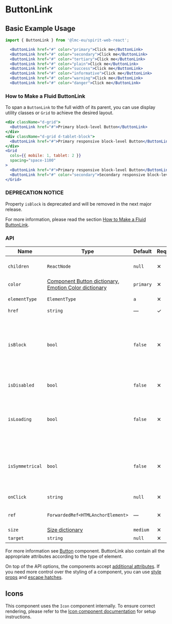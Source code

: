 # ButtonLink

## Basic Example Usage

```jsx
import { ButtonLink } from '@lmc-eu/spirit-web-react';
```

```jsx
  <ButtonLink href="#" color="primary">Click me</ButtonLink>
  <ButtonLink href="#" color="secondary">Click me</ButtonLink>
  <ButtonLink href="#" color="tertiary">Click me</ButtonLink>
  <ButtonLink href="#" color="plain">Click me</ButtonLink>
  <ButtonLink href="#" color="success">Click me</ButtonLink>
  <ButtonLink href="#" color="informative">Click me</ButtonLink>
  <ButtonLink href="#" color="warning">Click me</ButtonLink>
  <ButtonLink href="#" color="danger">Click me</ButtonLink>
```

### How to Make a Fluid ButtonLink

To span a `ButtonLink` to the full width of its parent, you can use display utility classes or `Grid` to achieve the desired layout.

```jsx
<div className="d-grid">
  <ButtonLink href="#">Primary block-level Button</ButtonLink>
</div>
<div className="d-grid d-tablet-block">
  <ButtonLink href="#">Primary responsive block-level Button</ButtonLink>
</div>
<Grid
  cols={{ mobile: 1, tablet: 2 }}
  spacing="space-1100"
>
  <ButtonLink href="#">Primary responsive block-level Button</ButtonLink>
  <ButtonLink href="#" color="secondary">Secondary responsive block-level Button</ButtonLink>
</Grid>
```

### DEPRECATION NOTICE

Property `isBlock` is deprecated and will be removed in the next major release.

For more information, please read the section [How to Make a Fluid ButtonLink](#how-to-make-a-fluid-buttonlink).

### API

| Name            | Type                                                                                          | Default   | Required | Description                                                                                                                                                           |
| --------------- | --------------------------------------------------------------------------------------------- | --------- | -------- | --------------------------------------------------------------------------------------------------------------------------------------------------------------------- |
| `children`      | `ReactNode`                                                                                   | `null`    | ✕        | Content of the ButtonLink                                                                                                                                             |
| `color`         | [Component Button dictionary][dictionary-color], [Emotion Color dictionary][dictionary-color] | `primary` | ✕        | Color variant                                                                                                                                                         |
| `elementType`   | `ElementType`                                                                                 | `a`       | ✕        | Type of element                                                                                                                                                       |
| `href`          | `string`                                                                                      | —         | ✓        | Link URL                                                                                                                                                              |
| `isBlock`       | `bool`                                                                                        | `false`   | ✕        | [**DEPRECATED**](#deprecation-notice) Span the element to the full width of its parent, see [How to Make a Fluid ButtonLink](#how-to-make-a-fluid-buttonlink) section |
| `isDisabled`    | `bool`                                                                                        | `false`   | ✕        | If true, ButtonLink is disabled                                                                                                                                       |
| `isLoading`     | `bool`                                                                                        | `false`   | ✕        | If true, ButtonLink is in a loading state, disabled and the Spinner is visible                                                                                        |
| `isSymmetrical` | `bool`                                                                                        | `false`   | ✕        | If true, ButtonLink has symmetrical dimensions, usually only with an Icon                                                                                             |
| `onClick`       | `string`                                                                                      | `null`    | ✕        | JS function to call on click                                                                                                                                          |
| `ref`           | `ForwardedRef<HTMLAnchorElement>`                                                             | —         | ✕        | Anchor element reference                                                                                                                                              |
| `size`          | [Size dictionary][dictionary-size]                                                            | `medium`  | ✕        | Size variant                                                                                                                                                          |
| `target`        | `string`                                                                                      | `null`    | ✕        | Link target                                                                                                                                                           |

For more information see [Button][button] component. ButtonLink also contain all the appropriate
attributes according to the type of element.

On top of the API options, the components accept [additional attributes][readme-additional-attributes].
If you need more control over the styling of a component, you can use [style props][readme-style-props]
and [escape hatches][readme-escape-hatches].

## Icons

This component uses the `Icon` component internally. To ensure correct rendering,
please refer to the [Icon component documentation][web-react-icon-documentation] for setup instructions.

[button]: https://github.com/lmc-eu/spirit-design-system/tree/main/packages/web/src/scss/components/Button
[dictionary-color]: https://github.com/lmc-eu/spirit-design-system/tree/main/docs/DICTIONARIES.md#color
[dictionary-size]: https://github.com/lmc-eu/spirit-design-system/tree/main/docs/DICTIONARIES.md#size
[readme-additional-attributes]: https://github.com/lmc-eu/spirit-design-system/blob/main/packages/web-react/README.md#additional-attributes
[readme-escape-hatches]: https://github.com/lmc-eu/spirit-design-system/blob/main/packages/web-react/README.md#escape-hatches
[readme-style-props]: https://github.com/lmc-eu/spirit-design-system/blob/main/packages/web-react/README.md#style-props
[web-react-icon-documentation]: https://github.com/lmc-eu/spirit-design-system/blob/main/packages/web-react/src/components/Icon/README.md#-usage
